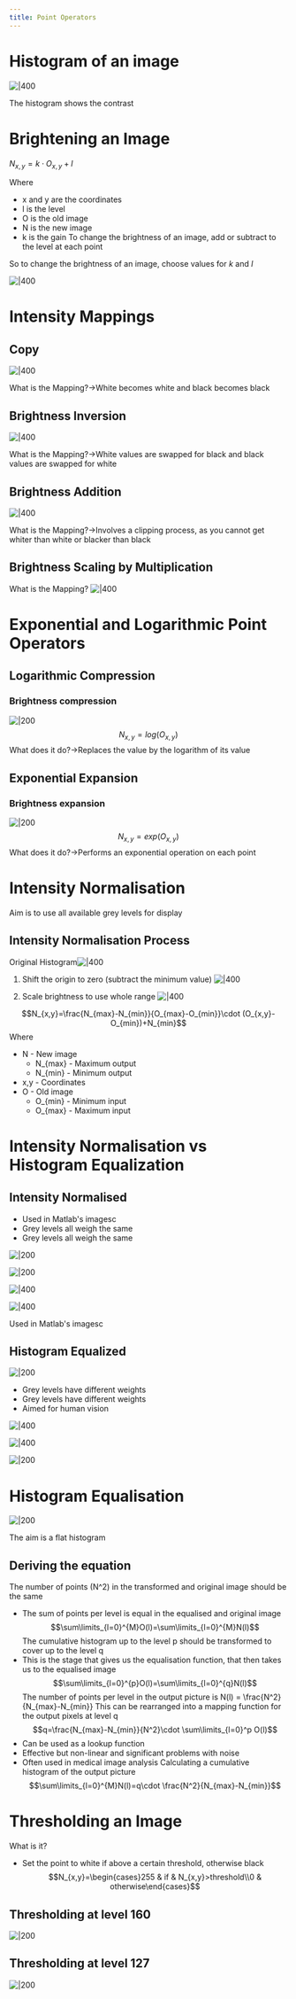 ```yaml
---
title: Point Operators
---
```

 
# Histogram of an image

![|400](https://remnote-user-data.s3.amazonaws.com/7nH4rPBAlVRDXasCRZ7E8V-j856Rf8aR1ubAnmlUt3Dx6Mr_7d5D1hiNqwZ19WyFLem-H_kreDbEt8vMvwJnLmfaZlw6TVl1H3dbYcKJ7pOfj5_YsRJqDXFCOO9MbpKa.png)

The histogram shows the contrast
 
# Brightening an Image
$N_{x,y}=k\cdot O_{x,y} + l$

Where
- x and y are the coordinates 
- l is the level
- O is the old image
- N is the new image
- k is the gain
To change the brightness of an image, add or subtract to the level at each point

So to change the brightness of an image, choose values for $k$ and $l$

![|400](https://remnote-user-data.s3.amazonaws.com/CiQZ-oRyPwBVULu09_OrWcge-BtvEUGHrBLiY2_yVqSTGAURvksb7nx5micxvMTds84ccaSZJqg7g6u7JU-vWthi9ckuJg3liu-vqqi9SYMdawxdZYGI4N-FZU3fYHts.png) 
 
# Intensity Mappings
## Copy
![|400](https://remnote-user-data.s3.amazonaws.com/CduIDJwfhy1oPGyckj7iwy_Xt9fUXsSsZcC1U-KJGUNqqdeOeTWijhY_9sL-vgQ7v1YaDcnPyblitg1emrGPVhje10lnGCdnXLtL6OuxRhtAt7YGMOIWj9flyDuKiPVR.png)

What is the Mapping?→White becomes white and black becomes black 
## Brightness Inversion
![|400](https://remnote-user-data.s3.amazonaws.com/fh8KAus9iEHcOtKZwctf2jjeD-53-OIytUtEBQK4m0xh_x7bQNijHoK720JnOvSz-lGN_27D4WILLWmPYlBEEtlBhLyS9u8TQU7y6xXZCGWeO3f7Ias5FVWKyGErdLVn.png) 

What is the Mapping?→White values are swapped for black and black values are swapped for white

## Brightness Addition

![|400](https://remnote-user-data.s3.amazonaws.com/12DUf-6MAZAJGrt_67T2P7YY9d7nLq8w3mWk9L8WPc8om8cBbAjszZca5GSLIaiJNJWJJv9tJi-hFRlJJKejAYlkQGp77_aa36n31O7-11yM-cNEQoKcdEWXc4sMFrr9.png) 

What is the Mapping?→Involves a clipping process, as you cannot get whiter than white or blacker than black

## Brightness Scaling by Multiplication
What is the Mapping?
![|400](https://remnote-user-data.s3.amazonaws.com/aRx9GBtDCrd1CMietuO3TVUPmOk4JwoY1K6KGTPsKO3ZJ10TKlXkXMHsY-caSzE2zoSUFACQ3NAc_l1jCMoPIzgsHLzt494lukNfo0vmCkgZhd1yVdqyJylAEXcC-4UI.png) 

# Exponential and Logarithmic Point Operators
## Logarithmic Compression
### Brightness compression
![|200](https://remnote-user-data.s3.amazonaws.com/AWyiLa8PGwiJ9vz93oeum51FfNoRFXHMgxgk8Kye27-wMSl21Ym76YckETwKGI96Ms9NcXuJNrILBf7xeof_tcDcHR3jggkP0ckLjzW9louxQvfgxZJ3m2a1wpxwhNaW.png) 
$$N_{x,y}=log(O_{x,y}) $$
What does it do?→Replaces the value by the logarithm of its value
## Exponential Expansion
### Brightness expansion
 ![|200](https://remnote-user-data.s3.amazonaws.com/Qm-ubI-EKmOpbQUxHFbtKRSPGKMvg2nBbQuJPidU42OwWJVMQv__uSk_QfIdAleg8wtFz0QHyxj9-BFyjZ5UePDRf-tQAqzVB3FjH6VqIjZNtkoF3gfsV9j1l7oUA7D3.png) 
$$N_{x,y}=exp(O_{x,y})$$
What does it do?→Performs an exponential operation on each point

# Intensity Normalisation
Aim is to use all available grey levels for display
## Intensity Normalisation Process
Original Histogram![|400](https://remnote-user-data.s3.amazonaws.com/BkS2MmNLNKwYmph3wyYTn8LFLXEeJ2NM42JFJHOGmrWFFusOa69MonNbhesv8SiJXkFuU2mUWVv-DINQGYF4LvUiKdGPP2l5lIptdSzqpvx67Dif_GiIXIIFtfYakRpi.png)

1. Shift the origin to zero (subtract the minimum value)
![|400](https://remnote-user-data.s3.amazonaws.com/N05Thqptywelz0hCsb1R2D07E2-YAK0zBnt4Xfh5GZqU-_fY5beROvWR1pgT7CqvyxPm5gDNyoYM9tbA6xMOIiplkYcswpdEZ3E0JUUAMzR4Km-eZ8p3OrFGPtDNz8CP.png) 
 
2. Scale brightness to use whole range
![|400](https://remnote-user-data.s3.amazonaws.com/PhSveFC1gJqeASuEnw7V6WrL1os9riWX8H9fx9Tk5fmYzAERNVzFY3WsVdZuILMJpQIlHDpW1sOC6QIoHRhyGGjiB5csPrtQkXMyRKBHvDP_FiPRnBPsejiniwGmuVNl.png) 

$$N_{x,y}=\frac{N_{max}-N_{min}}{O_{max}-O_{min}}\cdot (O_{x,y}-O_{min})+N_{min}$$
Where
- N - New image 
	- N_{max} - Maximum output
	- N_{min} - Minimum output
- x,y - Coordinates
- O - Old image 
	- O_{min} - Minimum input
	- O_{max} - Maximum input

# Intensity Normalisation vs Histogram Equalization
## Intensity Normalised
- Used in Matlab's  imagesc
- Grey levels all weigh the same
- Grey levels all weigh the same

![|200](https://remnote-user-data.s3.amazonaws.com/VdyLwKK15lcZ9vtE932fIxY3N0U-GUlnvJ0nu5WJBmYp9wZa3F7vLukyNSHTucuI--XxGSpnXjLQJThDGR0NZSuqFdh3fDw30zSPu_cmX_qCfGej4NimJIPen8TOQ-pZ.png) 

![|200](https://remnote-user-data.s3.amazonaws.com/VdyLwKK15lcZ9vtE932fIxY3N0U-GUlnvJ0nu5WJBmYp9wZa3F7vLukyNSHTucuI--XxGSpnXjLQJThDGR0NZSuqFdh3fDw30zSPu_cmX_qCfGej4NimJIPen8TOQ-pZ.png)  

![|400](https://remnote-user-data.s3.amazonaws.com/KPYQI0jECosgTBzWl5nL27dtco3NfgBRrJ1kkBfDL2JoykqBR1yHPngsC7N7Hq-of6ieYwLUrC42-ZO9X9daPUvgjNPyWLSY8j1LoaGuMYxsxxGUaTrNNpEq02hTIwZc.png)  

![|400](https://remnote-user-data.s3.amazonaws.com/KPYQI0jECosgTBzWl5nL27dtco3NfgBRrJ1kkBfDL2JoykqBR1yHPngsC7N7Hq-of6ieYwLUrC42-ZO9X9daPUvgjNPyWLSY8j1LoaGuMYxsxxGUaTrNNpEq02hTIwZc.png) 

Used in Matlab's imagesc

## Histogram Equalized

![|200](https://remnote-user-data.s3.amazonaws.com/oGpaO2EnZMsttjm7KNod9enMGcHWbbHl_GIrWB9BQE8qjfXCo81aFZkf0F3MSEKT58nyzFSyipD1q8yXMxe-3axAHY1xudsvaVTT_pEzO7i2hbKr8-V7l8St5GRGtq36.png)  

- Grey levels have different weights
- Grey levels have different weights
- Aimed for human vision

![|400](https://remnote-user-data.s3.amazonaws.com/e7iUlWwaeED5t08N9fl4-KwF1sB8YQUx8oqKqAGkzGh3Pxv_XnMOVnLUt6UWLjTCQ_cTRPXDOL_18peVxGpCEMkQ-dVJgpksCWdbxxt0xUNZ_ecIm2Lkm6BTbnv4DYvU.png) 

![|400](https://remnote-user-data.s3.amazonaws.com/e7iUlWwaeED5t08N9fl4-KwF1sB8YQUx8oqKqAGkzGh3Pxv_XnMOVnLUt6UWLjTCQ_cTRPXDOL_18peVxGpCEMkQ-dVJgpksCWdbxxt0xUNZ_ecIm2Lkm6BTbnv4DYvU.png)  

![|200](https://remnote-user-data.s3.amazonaws.com/oGpaO2EnZMsttjm7KNod9enMGcHWbbHl_GIrWB9BQE8qjfXCo81aFZkf0F3MSEKT58nyzFSyipD1q8yXMxe-3axAHY1xudsvaVTT_pEzO7i2hbKr8-V7l8St5GRGtq36.png) 

# Histogram Equalisation

![|200](https://remnote-user-data.s3.amazonaws.com/lojllLfXhNlF9c-tNV8kpFVLDHv5CDBkOE1azZHw1hdS25LBoE8G_Ra-r2jGNFPTqc6ZMWPaeGuzJF7lTJJgNAL9J1hP2XqQ0Jng7Y_3XlbCzykkA-hK3zKbn4Tsv_j2.png) 

The aim is a flat histogram

## Deriving the equation
The number of points (N^2) in the transformed and original image should be the same
- The sum of points per level is equal in the equalised and original image
$$\sum\limits_{l=0}^{M}O(l)=\sum\limits_{l=0}^{M}N(l)$$
The cumulative histogram up to the level p should be transformed to cover up to the level q
- This is the stage that gives us the equalisation function, that then takes us to the equalised image
$$\sum\limits_{l=0}^{p}O(l)=\sum\limits_{l=0}^{q}N(l)$$
The number of points per level in the output picture is N(l) = \frac{N^2}{N_{max}-N_{min}}
This can be rearranged into a mapping function for the output pixels at level q  
$$q=\frac{N_{max}-N_{min}}{N^2}\cdot \sum\limits_{l=0}^p O(l)$$
- Can be used as a lookup function
- Effective but non-linear and significant problems with noise
- Often used in medical image analysis
Calculating a cumulative histogram of the output picture
$$\sum\limits_{l=0}^{M}N(l)=q\cdot \frac{N^2}{N_{max}-N_{min}}$$ 

# Thresholding an Image
What is it?
- Set the point to white if above a certain threshold, otherwise black
$$N_{x,y}=\begin{cases}255 & if & N_{x,y}>threshold\\0 & otherwise\end{cases}$$
## Thresholding at level 160
![|200](https://remnote-user-data.s3.amazonaws.com/G5arlwbtidFIklArByboCOSPTzjKoLiLiTV_zc_rTs1LaLrs-XF_9u0_pwVDKW98N3nCxvrxtZmZ25XiUM_G4JKriKEP0N2nkP1XLxjB2nUBpFc8wF_InxDPV70WZ4x3.png) 
## Thresholding at level 127
![|200](https://remnote-user-data.s3.amazonaws.com/nnLhSsmAFeImLUVie9DSrhVuK-QwxWduhOnhHG2kpmcEfc4lpnVOPA1PBmWuuPIHOO4mx2u7RYKh2WOQbURTCoBrFxJDYQvJfWcyRUK0kbLaVSVF8Ts8uhpXwiLO4WMB.png) 
